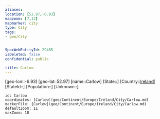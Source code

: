 ```yaml
---
aliases: 
location: [52.97,-6.93]
mapzoom: [7,12] 
mapmarker: city 
type: City
tags:
- geo/City


SpocWebEntityId: 29485
isDeleted: false
confidential: public

title: Carlow
---
```

[geo-lon::-6.93]
[geo-lat::52.97]
[name::Carlow]
[State::]
[Country::[Ireland](geo/Continent/Europe/Ireland.md)]
[StateId::]
[Population::]
[Unknown::]


```leaflet
id: Carlow
coordinates: [Carlow](geo/Continent/Europe/Ireland/City/Carlow.md)
markerFile: [Carlow](geo/Continent/Europe/Ireland/City/Carlow.md)
defaultZoom: 11 
maxZoom: 18
```


